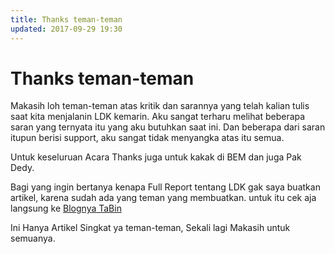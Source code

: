 ```yaml
---
title: Thanks teman-teman
updated: 2017-09-29 19:30
---
```


# Thanks teman-teman
  Makasih loh teman-teman atas kritik dan sarannya yang telah kalian tulis saat kita menjalanin LDK kemarin.
Aku sangat terharu melihat beberapa saran yang ternyata itu yang aku butuhkan saat ini. Dan beberapa dari saran itupun berisi support, aku sangat tidak menyangka atas itu semua.

Untuk keseluruan Acara Thanks juga untuk kakak di BEM dan juga Pak Dedy.

Bagi yang ingin bertanya kenapa Full Report tentang LDK gak saya buatkan artikel, karena sudah ada yang teman yang membuatkan. untuk itu cek aja langsung ke [Blognya TaBin](https://tabin.my.id/article/14/Latihan-Dasar-Kepemimpinan-STMIK-Harvest-2017)

Ini Hanya Artikel Singkat ya teman-teman, Sekali lagi Makasih untuk semuanya.
